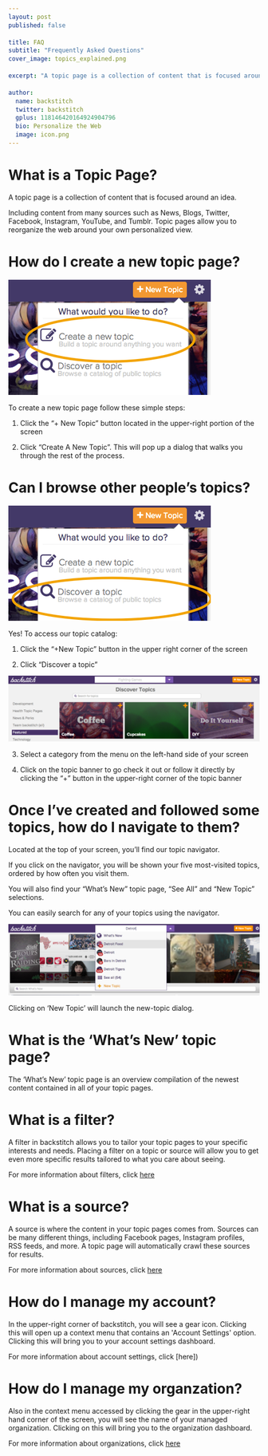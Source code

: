 ```yaml
---
layout: post
published: false

title: FAQ
subtitle: "Frequently Asked Questions"
cover_image: topics_explained.png

excerpt: "A topic page is a collection of content that is focused around an idea.  Including content from many sources such as..."

author:
  name: backstitch
  twitter: backstitch
  gplus: 118146420164924904796 
  bio: Personalize the Web
  image: icon.png
---
```


# What is a Topic Page?

A topic page is a collection of content that is focused around an idea.

Including content from many sources such as News, Blogs, Twitter, Facebook, Instagram, YouTube, and Tumblr.  Topic pages allow you to reorganize the web around your own personalized view.

# How do I create a new topic page?

<div class="full zoomable"><img src="/images/create_new_topic.png"></div>

To create a new topic page follow these simple steps:

1. Click the “+ New Topic” button located in the upper-right portion of the screen

2. Click “Create A New Topic”. This will pop up a dialog that walks you through the rest of the process.

# Can I browse other people’s topics?

<div class="full zoomable"><img src="/images/discover_topic.png"></div>

Yes! To access our topic catalog:

1. Click the “+New Topic” button in the upper right corner of the screen

2. Click “Discover a topic”

<div class="full zoomable"><img src="/images/topic_catalog.png"></div>

3. Select a category from the menu on the left-hand side of your screen

4. Click on the topic banner to go check it out or follow it directly by clicking the “+” button in the upper-right corner of the topic banner

# Once I’ve created and followed some topics, how do I navigate to them?

Located at the top of your screen, you’ll find our topic navigator.

If you click on the navigator, you will be shown your five most-visited topics, ordered by how often you visit them.

You will also find your “What’s New” topic page, “See All” and “New Topic” selections.

You can easily search for any of your topics using the navigator.

<div class="full zoomable"><img src="/images/topic_switcher.png"></div>

Clicking on ‘New Topic’ will launch the new-topic dialog.

# What is the ‘What’s New’ topic page?

The ‘What’s New’ topic page is an overview compilation of the newest content contained in all of your topic pages.

# What is a filter?

A filter in backstitch allows you to tailor your topic pages to your specific interests and needs. Placing a filter on a topic or source will allow you to get even more specific results tailored to what you care about seeing.

For more information about filters, click [here]()

# What is a source?

A source is where the content in your topic pages comes from. Sources can be many different things, including Facebook pages, Instagram profiles, RSS feeds, and more. A topic page will automatically crawl these sources for results. 

For more information about sources, click [here]()

# How do I manage my account? 

In the upper-right corner of backstitch, you will see a gear icon. Clicking this will open up a context menu that contains an 'Account Settings' option. Clicking this will bring you to your account settings dashboard.

For more information about account settings, click [here])

# How do I manage my organzation? 

Also in the context menu accessed by clicking the gear in the upper-right hand corner of the screen, you will see the name of your managed organization. Clicking on this will bring you to the organization dashboard.

For more information about organizations, click [here]()
 

